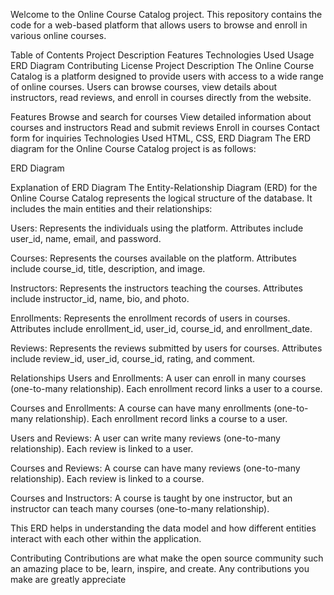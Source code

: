 Welcome to the Online Course Catalog project. This repository contains the code for a web-based platform that allows users to browse and enroll in various online courses.

Table of Contents
Project Description
Features
Technologies Used
Usage
ERD Diagram
Contributing
License
Project Description
The Online Course Catalog is a platform designed to provide users with access to a wide range of online courses. Users can browse courses, view details about instructors, read reviews, and enroll in courses directly from the website.

Features
Browse and search for courses
View detailed information about courses and instructors
Read and submit reviews
Enroll in courses
Contact form for inquiries
Technologies Used
HTML, CSS,
ERD Diagram
The ERD diagram for the Online Course Catalog project is as follows:

ERD Diagram

Explanation of ERD Diagram
The Entity-Relationship Diagram (ERD) for the Online Course Catalog represents the logical structure of the database. It includes the main entities and their relationships:

Users: Represents the individuals using the platform. Attributes include user_id, name, email, and password.

Courses: Represents the courses available on the platform. Attributes include course_id, title, description, and image.

Instructors: Represents the instructors teaching the courses. Attributes include instructor_id, name, bio, and photo.

Enrollments: Represents the enrollment records of users in courses. Attributes include enrollment_id, user_id, course_id, and enrollment_date.

Reviews: Represents the reviews submitted by users for courses. Attributes include review_id, user_id, course_id, rating, and comment.

Relationships
Users and Enrollments: A user can enroll in many courses (one-to-many relationship). Each enrollment record links a user to a course.

Courses and Enrollments: A course can have many enrollments (one-to-many relationship). Each enrollment record links a course to a user.

Users and Reviews: A user can write many reviews (one-to-many relationship). Each review is linked to a user.

Courses and Reviews: A course can have many reviews (one-to-many relationship). Each review is linked to a course.

Courses and Instructors: A course is taught by one instructor, but an instructor can teach many courses (one-to-many relationship).

This ERD helps in understanding the data model and how different entities interact with each other within the application.

Contributing
Contributions are what make the open source community such an amazing place to be, learn, inspire, and create. Any contributions you make are greatly appreciate
